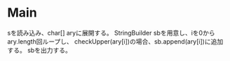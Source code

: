 # Main
sを読み込み、char[] aryに展開する。
StringBuilder sbを用意し、iを0からary.length回ループし、
checkUpper(ary[i])の場合、sb.append(ary[i])に追加する。
sbを出力する。
